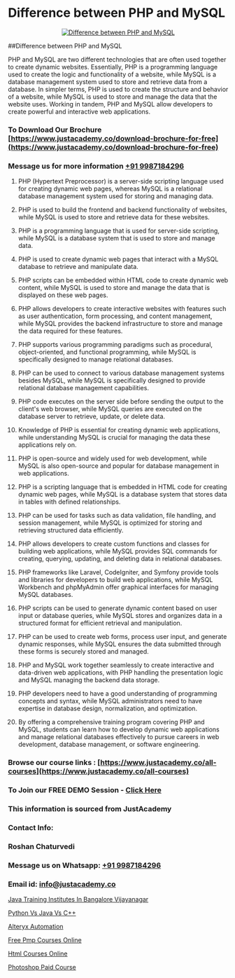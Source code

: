 # Difference between PHP and MySQL

<p align="center">
  <a href="https://justacademy.co/course-detail/mysql-training">
    <img src="https://justacademy.co/storage2/course_image/1709880865_course_image.webp" alt="Difference between PHP and MySQL">
  </a>
</p>
##Difference between PHP and MySQL

PHP and MySQL are two different technologies that are often used together to create dynamic websites. Essentially, PHP is a programming language used to create the logic and functionality of a website, while MySQL is a database management system used to store and retrieve data from a database. In simpler terms, PHP is used to create the structure and behavior of a website, while MySQL is used to store and manage the data that the website uses. Working in tandem, PHP and MySQL allow developers to create powerful and interactive web applications.
### To Download Our Brochure [https://www.justacademy.co/download-brochure-for-free](https://www.justacademy.co/download-brochure-for-free)
### Message us for more information [+91 9987184296](https://api.whatsapp.com/send?phone=919987184296)
1) PHP (Hypertext Preprocessor) is a server-side scripting language used for creating dynamic web pages, whereas MySQL is a relational database management system used for storing and managing data.

2) PHP is used to build the frontend and backend functionality of websites, while MySQL is used to store and retrieve data for these websites.

3) PHP is a programming language that is used for server-side scripting, while MySQL is a database system that is used to store and manage data.

4) PHP is used to create dynamic web pages that interact with a MySQL database to retrieve and manipulate data.

5) PHP scripts can be embedded within HTML code to create dynamic web content, while MySQL is used to store and manage the data that is displayed on these web pages.

6) PHP allows developers to create interactive websites with features such as user authentication, form processing, and content management, while MySQL provides the backend infrastructure to store and manage the data required for these features.

7) PHP supports various programming paradigms such as procedural, object-oriented, and functional programming, while MySQL is specifically designed to manage relational databases.

8) PHP can be used to connect to various database management systems besides MySQL, while MySQL is specifically designed to provide relational database management capabilities.

9) PHP code executes on the server side before sending the output to the client's web browser, while MySQL queries are executed on the database server to retrieve, update, or delete data.

10) Knowledge of PHP is essential for creating dynamic web applications, while understanding MySQL is crucial for managing the data these applications rely on.

11) PHP is open-source and widely used for web development, while MySQL is also open-source and popular for database management in web applications.

12) PHP is a scripting language that is embedded in HTML code for creating dynamic web pages, while MySQL is a database system that stores data in tables with defined relationships.

13) PHP can be used for tasks such as data validation, file handling, and session management, while MySQL is optimized for storing and retrieving structured data efficiently.

14) PHP allows developers to create custom functions and classes for building web applications, while MySQL provides SQL commands for creating, querying, updating, and deleting data in relational databases.

15) PHP frameworks like Laravel, CodeIgniter, and Symfony provide tools and libraries for developers to build web applications, while MySQL Workbench and phpMyAdmin offer graphical interfaces for managing MySQL databases.

16) PHP scripts can be used to generate dynamic content based on user input or database queries, while MySQL stores and organizes data in a structured format for efficient retrieval and manipulation.

17) PHP can be used to create web forms, process user input, and generate dynamic responses, while MySQL ensures the data submitted through these forms is securely stored and managed.

18) PHP and MySQL work together seamlessly to create interactive and data-driven web applications, with PHP handling the presentation logic and MySQL managing the backend data storage.

19) PHP developers need to have a good understanding of programming concepts and syntax, while MySQL administrators need to have expertise in database design, normalization, and optimization.

20) By offering a comprehensive training program covering PHP and MySQL, students can learn how to develop dynamic web applications and manage relational databases effectively to pursue careers in web development, database management, or software engineering.

### Browse our course links : [https://www.justacademy.co/all-courses](https://www.justacademy.co/all-courses) 
### To Join our FREE DEMO Session - [Click Here](https://www.justacademy.co/register-for-course-demo)


### This information is sourced from JustAcademy
### Contact Info:
### Roshan Chaturvedi
### Message us on Whatsapp: [+91 9987184296](https://api.whatsapp.com/send?phone=919987184296)
### Email id: [info@justacademy.co](mailto:info@justacademy.co)
                
[Java Training Institutes In Bangalore Vijayanagar](https://www.linkedin.com/pulse/java-training-institutes-bangalore-vijayanagar-yngxe?trackingId=PDRM4dI%2FDVddtrdTx2iIEg%3D%3D&lipi=urn%3Ali%3Apage%3Ad_flagship3_company_admin%3BBLvwE5WSQ1yNRcYM20AJ%2Fw%3D%3D)

[Python Vs Java Vs C++](https://www.linkedin.com/pulse/python-vs-java-c-justacademy-delhi-w2jhe?trackingId=yAp21Zjd9o6YvPLN%2FktLLw%3D%3D&lipi=urn%3Ali%3Apage%3Ad_flagship3_company_admin%3BEJjbxrNQTTKPcn0X4VRxqA%3D%3D)

[Alteryx Automation](https://medium.com/@namusn/alteryx-automation-ad7843e0f095)

[Free Pmp Courses Online](https://medium.com/@justacademytraining/free-pmp-courses-online-8b742cf724a3)

[Html Courses Online](https://justacademyin.github.io/justacademy/html-courses-online)

[Photoshop Paid Course](https://justacademyin.github.io/justacademy/photoshop-paid-course)

